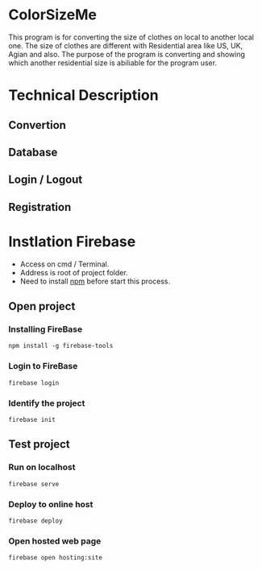 # ColorSizeMe
This program is for converting the size of clothes on local to another local one.
The size of clothes are different with Residential area like US, UK, Agian and also.
The purpose of the program is converting and showing which another residential size is abiliable for the program user.

# Technical Description
## Convertion ##
## Database ##
## Login / Logout ##
## Registration ##

# Instlation Firebase #
  - Access on cmd / Terminal. 
  - Address is root of project folder.
  - Need to install [npm](https://www.npmjs.com/) before start this process.
   ## Open project ##
   ### Installing FireBase ###  
    npm install -g firebase-tools
   ###  Login to FireBase ###
    firebase login
   ###  Identify the project ### 
    firebase init
  ## Test project ##
  ###  Run on localhost ###
    firebase serve
  ###  Deploy to online host ###
    firebase deploy
  ###  Open hosted web page ###
    firebase open hosting:site
